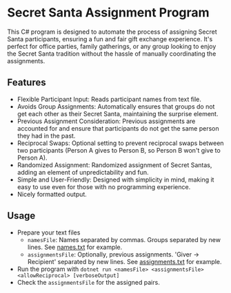 # Secret Santa Assignment Program
This C# program is designed to automate the process of assigning Secret Santa participants, ensuring a fun and fair gift exchange experience. It's perfect for office parties, family gatherings, or any group looking to enjoy the Secret Santa tradition without the hassle of manually coordinating the assignments.

## Features
* Flexible Participant Input: Reads participant names from text file.
* Avoids Group Assignments: Automatically ensures that groups do not get each other as their Secret Santa, maintaining the surprise element.
* Previous Assignment Consideration: Previous assignments are accounted for and ensure that participants do not get the same person they had in the past.
* Reciprocal Swaps: Optional setting to prevent reciprocal swaps between two participants (Person A gives to Person B, so Person B won't give to Person A).
* Randomized Assignment: Randomized assignment of Secret Santas, adding an element of unpredictability and fun.
* Simple and User-Friendly: Designed with simplicity in mind, making it easy to use even for those with no programming experience.
* Nicely formatted output.

## Usage
* Prepare your text files
  * ```namesFile```: Names separated by commas. Groups separated by new lines. See [names.txt](https://github.com/TechnoBro03/SecretSanta/blob/main/names.txt) for example.
  * ```assignmentsFile```: Optionally, previous assignments. 'Giver -> Recipient' separated by new lines. See [assignments.txt](https://github.com/TechnoBro03/SecretSanta/blob/main/assignments.txt) for example.
* Run the program with ```dotnet run <namesFile> <assignmentsFile> <allowReciprocal> [verboseOutput]```
* Check the ```assignmentsFile``` for the assigned pairs.
